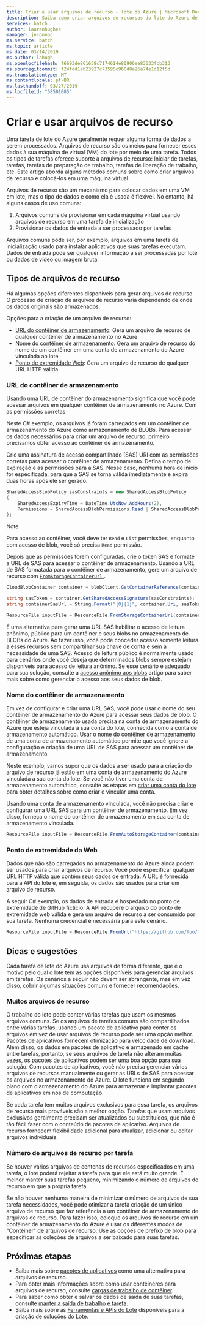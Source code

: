 ```yaml
---
title: Criar e usar arquivos de recurso - lote do Azure | Microsoft Docs
description: Saiba como criar arquivos de recursos do lote do Azure de várias fontes de entrada.
services: batch
author: laurenhughes
manager: jeconnoc
ms.service: batch
ms.topic: article
ms.date: 03/14/2019
ms.author: lahugh
ms.openlocfilehash: f6693de861658c7174614e80906ee83633fcb313
ms.sourcegitcommit: f24fdd1ab23927c73595c960d8a26a74e1d12f5d
ms.translationtype: MT
ms.contentlocale: pt-BR
ms.lasthandoff: 03/27/2019
ms.locfileid: "58501085"
---
```

# <a name="creating-and-using-resource-files"></a>Criar e usar arquivos de recurso

Uma tarefa de lote do Azure geralmente requer alguma forma de dados a serem processados. Arquivos de recurso são os meios para fornecer esses dados à sua máquina de virtual (VM) do lote por meio de uma tarefa. Todos os tipos de tarefas oferece suporte a arquivos de recurso: Iniciar de tarefas, tarefas, tarefas de preparação de trabalho, tarefas de liberação de trabalho, etc. Este artigo aborda alguns métodos comuns sobre como criar arquivos de recurso e colocá-los em uma máquina virtual.  

Arquivos de recurso são um mecanismo para colocar dados em uma VM em lote, mas o tipo de dados e como ela é usada é flexível. No entanto, há alguns casos de uso comuns:

1. Arquivos comuns de provisionar em cada máquina virtual usando arquivos de recurso em uma tarefa de inicialização
1. Provisionar os dados de entrada a ser processado por tarefas

Arquivos comuns pode ser, por exemplo, arquivos em uma tarefa de inicialização usado para instalar aplicativos que suas tarefas executam. Dados de entrada pode ser qualquer informação a ser processadas por lote ou dados de vídeo ou imagem bruta.

## <a name="types-of-resource-files"></a>Tipos de arquivos de recurso

Há algumas opções diferentes disponíveis para gerar arquivos de recurso. O processo de criação de arquivos de recurso varia dependendo de onde os dados originais são armazenados.

Opções para a criação de um arquivo de recurso:

- [URL do contêiner de armazenamento](#storage-container-url): Gera um arquivo de recurso de qualquer contêiner de armazenamento no Azure
- [Nome do contêiner de armazenamento](#storage-container-name): Gera um arquivo de recurso do nome de um contêiner em uma conta de armazenamento do Azure vinculada ao lote
- [Ponto de extremidade Web](#web-endpoint): Gera um arquivo de recurso de qualquer URL HTTP válida

### <a name="storage-container-url"></a>URL do contêiner de armazenamento

Usando uma URL de contêiner do armazenamento significa que você pode acessar arquivos em qualquer contêiner de armazenamento no Azure. Com as permissões corretas

Neste C# exemplo, os arquivos já foram carregados em um contêiner de armazenamento do Azure como armazenamento de BLOBs. Para acessar os dados necessários para criar um arquivo de recurso, primeiro precisamos obter acesso ao contêiner de armazenamento.

Crie uma assinatura de acesso compartilhado (SAS) URI com as permissões corretas para acessar o contêiner de armazenamento. Defina o tempo de expiração e as permissões para a SAS. Nesse caso, nenhuma hora de início for especificada, para que a SAS se torna válida imediatamente e expira duas horas após ele ser gerado.

```csharp
SharedAccessBlobPolicy sasConstraints = new SharedAccessBlobPolicy
{
    SharedAccessExpiryTime = DateTime.UtcNow.AddHours(2),
    Permissions = SharedAccessBlobPermissions.Read | SharedAccessBlobPermissions.List
};
```

> [!NOTE]
> Para acesso ao contêiner, você deve ter `Read` e `List` permissões, enquanto com acesso de blob, você só precisa `Read` permissão.

Depois que as permissões forem configuradas, crie o token SAS e formate a URL de SAS para acessar o contêiner de armazenamento. Usando a URL de SAS formatada para o contêiner de armazenamento, gere um arquivo de recurso com [ `FromStorageContainerUrl` ](https://docs.microsoft.com/dotnet/api/microsoft.azure.batch.resourcefile.fromstoragecontainerurl?view=azure-dotnet).

```csharp
CloudBlobContainer container = blobClient.GetContainerReference(containerName);

string sasToken = container.GetSharedAccessSignature(sasConstraints);
string containerSasUrl = String.Format("{0}{1}", container.Uri, sasToken);

ResourceFile inputFile = ResourceFile.FromStorageContainerUrl(containerSasUrl);
```

É uma alternativa para gerar uma URL SAS habilitar o acesso de leitura anônimo, público para um contêiner e seus blobs no armazenamento de BLOBs do Azure. Ao fazer isso, você pode conceder acesso somente leitura a esses recursos sem compartilhar sua chave de conta e sem a necessidade de uma SAS. Acesso de leitura público é normalmente usado para cenários onde você deseja que determinados blobs sempre estejam disponíveis para acesso de leitura anônimo. Se esse cenário é adequado para sua solução, consulte a [acesso anônimo aos blobs](../storage/blobs/storage-manage-access-to-resources.md) artigo para saber mais sobre como gerenciar o acesso aos seus dados de blob.

### <a name="storage-container-name"></a>Nome do contêiner de armazenamento

Em vez de configurar e criar uma URL SAS, você pode usar o nome do seu contêiner de armazenamento do Azure para acessar seus dados de blob. O contêiner de armazenamento usada precisa na conta de armazenamento do Azure que esteja vinculada à sua conta do lote, conhecida como a conta de armazenamento automático. Usar o nome do contêiner de armazenamento de uma conta de armazenamento automático permite que você ignore a configuração e criação de uma URL de SAS para acessar um contêiner de armazenamento.

Neste exemplo, vamos supor que os dados a ser usado para a criação do arquivo de recurso já estão em uma conta de armazenamento do Azure vinculada a sua conta do lote. Se você não tiver uma conta de armazenamento automático, consulte as etapas em [criar uma conta do lote](/create-a-batch-account.md) para obter detalhes sobre como criar e vincular uma conta.

Usando uma conta de armazenamento vinculada, você não precisa criar e configurar uma URL SAS para um contêiner de armazenamento. Em vez disso, forneça o nome do contêiner de armazenamento em sua conta de armazenamento vinculada.

```csharp
ResourceFile inputFile = ResourceFile.FromAutoStorageContainer(containerName);
```

### <a name="web-endpoint"></a>Ponto de extremidade da Web

Dados que não são carregados no armazenamento do Azure ainda podem ser usados para criar arquivos de recurso. Você pode especificar qualquer URL HTTP válida que contém seus dados de entrada. A URL é fornecida para a API do lote e, em seguida, os dados são usados para criar um arquivo de recurso.

A seguir C# exemplo, os dados de entrada é hospedado no ponto de extremidade de GitHub fictício. A API recupere o arquivo do ponto de extremidade web válida e gera um arquivo de recurso a ser consumido por sua tarefa. Nenhuma credencial é necessária para este cenário.

```csharp
ResourceFile inputFile = ResourceFile.FromUrl("https://github.com/foo/file.txt", filePath);
```

## <a name="tips-and-suggestions"></a>Dicas e sugestões

Cada tarefa de lote do Azure usa arquivos de forma diferente, que é o motivo pelo qual o lote tem as opções disponíveis para gerenciar arquivos em tarefas. Os cenários a seguir não devem ser abrangente, mas em vez disso, cobrir algumas situações comuns e fornecer recomendações.

### <a name="many-resource-files"></a>Muitos arquivos de recurso

O trabalho do lote pode conter várias tarefas que usam os mesmos arquivos comuns. Se os arquivos de tarefas comuns são compartilhados entre várias tarefas, usando um pacote de aplicativo para conter os arquivos em vez de usar arquivos de recurso pode ser uma opção melhor. Pacotes de aplicativos fornecem otimização para velocidade de download. Além disso, os dados em pacotes de aplicativo é armazenado em cache entre tarefas, portanto, se seus arquivos de tarefa não alteram muitas vezes, os pacotes de aplicativos podem ser uma boa opção para sua solução. Com pacotes de aplicativos, você não precisa gerenciar vários arquivos de recursos manualmente ou gerar as URLs de SAS para acessar os arquivos no armazenamento do Azure. O lote funciona em segundo plano com o armazenamento do Azure para armazenar e implantar pacotes de aplicativos em nós de computação.

Se cada tarefa tem muitos arquivos exclusivos para essa tarefa, os arquivos de recurso mais prováveis são a melhor opção. Tarefas que usam arquivos exclusivos geralmente precisam ser atualizados ou substituídos, que não é tão fácil fazer com o conteúdo de pacotes de aplicativo. Arquivos de recurso fornecem flexibilidade adicional para atualizar, adicionar ou editar arquivos individuais.

### <a name="number-of-resource-files-per-task"></a>Número de arquivos de recurso por tarefa

Se houver vários arquivos de centenas de recursos especificados em uma tarefa, o lote poderá rejeitar a tarefa para que ele está muito grande. É melhor manter suas tarefas pequeno, minimizando o número de arquivos de recurso em que a própria tarefa.

Se não houver nenhuma maneira de minimizar o número de arquivos de sua tarefa necessidades, você pode otimizar a tarefa criação de um único arquivo de recurso que faz referência a um contêiner de armazenamento de arquivos de recurso. Para fazer isso, coloque os arquivos de recurso em um contêiner de armazenamento do Azure e usar os diferentes modos de "Contêiner" de arquivos de recurso. Use as opções de prefixo de blob para especificar as coleções de arquivos a ser baixado para suas tarefas.

## <a name="next-steps"></a>Próximas etapas

- Saiba mais sobre [pacotes de aplicativos](batch-application-packages.md) como uma alternativa para arquivos de recurso.
- Para obter mais informações sobre como usar contêineres para arquivos de recurso, consulte [cargas de trabalho de contêiner](batch-docker-container-workloads.md).
- Para saber como obter e salvar os dados de saída de suas tarefas, consulte [manter a saída de trabalho e tarefa](batch-task-output.md).
- Saiba mais sobre as [Ferramentas e APIs do Lote](batch-apis-tools.md) disponíveis para a criação de soluções do Lote.